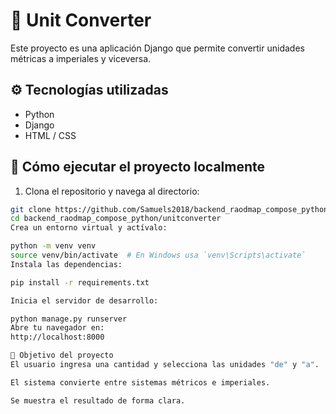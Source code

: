 # 🔄 Unit Converter

Este proyecto es una aplicación Django que permite convertir unidades métricas a imperiales y viceversa.

## ⚙️ Tecnologías utilizadas

- Python
- Django
- HTML / CSS

## 🚀 Cómo ejecutar el proyecto localmente

1. Clona el repositorio y navega al directorio:

```bash
git clone https://github.com/Samuels2018/backend_raodmap_compose_python.git
cd backend_raodmap_compose_python/unitconverter
Crea un entorno virtual y actívalo:

python -m venv venv
source venv/bin/activate  # En Windows usa `venv\Scripts\activate`
Instala las dependencias:

pip install -r requirements.txt

Inicia el servidor de desarrollo:

python manage.py runserver
Abre tu navegador en:
http://localhost:8000

🎯 Objetivo del proyecto
El usuario ingresa una cantidad y selecciona las unidades "de" y "a".

El sistema convierte entre sistemas métricos e imperiales.

Se muestra el resultado de forma clara.